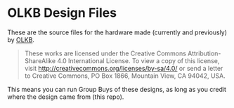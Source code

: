 # OLKB Design Files

These are the source files for the hardware made (currently and previously) by [OLKB](https://olkb.com).

> These works are licensed under the Creative Commons Attribution-ShareAlike 4.0 International License. To view a copy of this license, visit http://creativecommons.org/licenses/by-sa/4.0/ or send a letter to Creative Commons, PO Box 1866, Mountain View, CA 94042, USA.

This means you can run Group Buys of these designs, as long as you credit where the design came from (this repo).